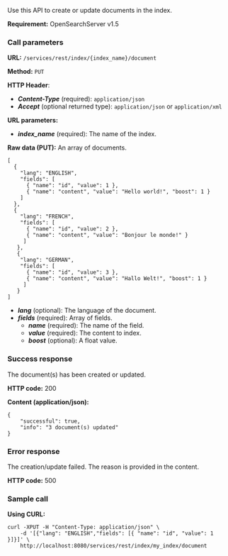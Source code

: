 Use this API to create or update documents in the index.

**Requirement:** OpenSearchServer v1.5

### Call parameters

**URL:** ```/services/rest/index/{index_name}/document```

**Method:** ```PUT```

**HTTP Header**:
- _**Content-Type**_ (required): ```application/json```
- _**Accept**_ (optional returned type): ```application/json``` or ```application/xml```

**URL parameters:**
- _**index_name**_ (required): The name of the index.

**Raw data (PUT):**
An array of documents.

    [
      {
        "lang": "ENGLISH",
        "fields": [
          { "name": "id", "value": 1 },
          { "name": "content", "value": "Hello world!", "boost": 1 }
        ]
      },
      {
        "lang": "FRENCH",
        "fields": [
          { "name": "id", "value": 2 },
          { "name": "content", "value": "Bonjour le monde!" }
         ]
       },
       {
        "lang": "GERMAN",
        "fields": [
          { "name": "id", "value": 3 },
          { "name": "content", "value": "Hallo Welt!", "boost": 1 }
         ]
       }
    ]
    
- _**lang**_ (optional): The language of the document.
- _**fields**_ (required): Array of fields.
  - _**name**_ (required): The name of the field.
  - _**value**_ (required): The content to index.
  - _**boost**_ (optional): A float value.

### Success response
The document(s) has been created or updated.

**HTTP code:**
200

**Content (application/json):**

    {
        "successful": true,
        "info": "3 document(s) updated"
    }
    

### Error response

The creation/update failed. The reason is provided in the content.

**HTTP code:**
500

### Sample call

**Using CURL:**

    curl -XPUT -H "Content-Type: application/json" \
        -d '[{"lang": "ENGLISH","fields": [{ "name": "id", "value": 1 }]}]' \
        http://localhost:8080/services/rest/index/my_index/document
    
